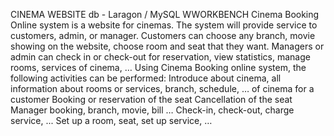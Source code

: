 CINEMA WEBSITE
db - Laragon / MySQL WWORKBENCH
Cinema Booking Online system is a website for cinemas.
 The system will provide service to customers, admin, or manager. Customers can choose any branch, movie showing on the website, choose room and seat that they want. Managers or admin can check in or check-out for reservation, view statistics, manage rooms, services of cinema, …
Using Cinema Booking online system, the following activities can be performed:
Introduce about cinema, all information about rooms or services, branch, schedule, … of cinema for a customer
Booking or reservation of the seat
Cancellation of the seat
Manager booking, branch, movie, bill …
Check-in, check-out, charge service, ...
Set up a room, seat, set up service, …

